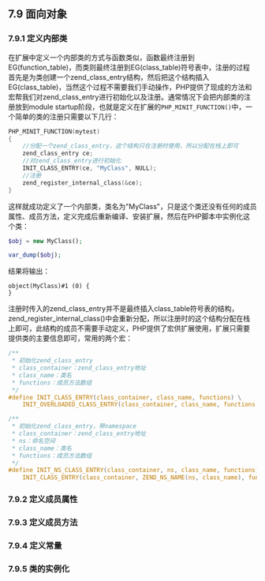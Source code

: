 ## 7.9 面向对象
### 7.9.1 定义内部类
在扩展中定义一个内部类的方式与函数类似，函数最终注册到EG(function_table)，而类则最终注册到EG(class_table)符号表中，注册的过程首先是为类创建一个zend_class_entry结构，然后把这个结构插入EG(class_table)，当然这个过程不需要我们手动操作，PHP提供了现成的方法和宏帮我们对zend_class_entry进行初始化以及注册。通常情况下会把内部类的注册放到module startup阶段，也就是定义在扩展的`PHP_MINIT_FUNCTION()`中，一个简单的类的注册只需要以下几行：
```c
PHP_MINIT_FUNCTION(mytest)
{
    //分配一个zend_class_entry，这个结构只在注册时使用，所以分配在栈上即可
    zend_class_entry ce;
    //对zend_class_entry进行初始化
    INIT_CLASS_ENTRY(ce, "MyClass", NULL);
    //注册
    zend_register_internal_class(&ce);
}
```
这样就成功定义了一个内部类，类名为"MyClass"，只是这个类还没有任何的成员属性、成员方法，定义完成后重新编译、安装扩展，然后在PHP脚本中实例化这个类：
```php
$obj = new MyClass();

var_dump($obj);
```
结果将输出：
```
object(MyClass)#1 (0) {
}
```
注册时传入的zend_class_entry并不是最终插入class_table符号表的结构，zend_register_internal_class()中会重新分配，所以注册时的这个结构分配在栈上即可，此结构的成员不需要手动定义，PHP提供了宏供扩展使用，扩展只需要提供类的主要信息即可，常用的两个宏：
```c
/**
 * 初始化zend_class_entry
 * class_container：zend_class_entry地址
 * class_name：类名
 * functions：成员方法数组
 */
#define INIT_CLASS_ENTRY(class_container, class_name, functions) \
    INIT_OVERLOADED_CLASS_ENTRY(class_container, class_name, functions, NULL, NULL, NULL)

/**
 * 初始化zend_class_entry，带namespace
 * class_container：zend_class_entry地址
 * ns：命名空间
 * class_name：类名
 * functions：成员方法数组
 */
#define INIT_NS_CLASS_ENTRY(class_container, ns, class_name, functions) \
    INIT_CLASS_ENTRY(class_container, ZEND_NS_NAME(ns, class_name), functions)
```

### 7.9.2 定义成员属性

### 7.9.3 定义成员方法

### 7.9.4 定义常量

### 7.9.5 类的实例化
